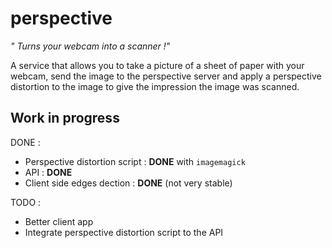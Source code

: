 # perspective
*" Turns your webcam into a scanner !"*

A service that allows you to take a picture of a sheet of paper with your webcam, send the image to the perspective server and apply a perspective distortion to the image to give the impression the image was scanned.

## Work in progress

DONE :
- Perspective distortion script : **DONE** with ``imagemagick``
- API : **DONE**
- Client side edges dection : **DONE** (not very stable)

TODO :
- Better client app
- Integrate perspective distortion script to the API 
